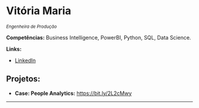 
# Vitória Maria
<sub>*Engenheira de Produção* 



**Competências:** Business Intelligence, PowerBI, Python, SQL, Data Science.

**Links:**
* [LinkedIn](https://www.linkedin.com/in/vitoriamsj)

## Projetos:

* **Case: People Analytics:** https://bit.ly/2L2cMwy


---




